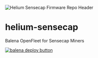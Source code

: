 ![Helium Sensecap Firmware Repo Header](https://cdn.shopify.com/s/files/1/0071/2281/3001/files/Nebra-Firmware-Github-Header-Sensecap_2x_5fa618f0-5fc2-4ba1-9d91-0a951eda41f5.png?v=1672853320)

# helium-sensecap
Balena OpenFleet for Sensecap Miners

[![balena deploy button](https://www.balena.io/deploy.svg)](https://dashboard.balena-cloud.com/deploy?repoUrl=https://github.com/michaelowens/helium-sensecap)
